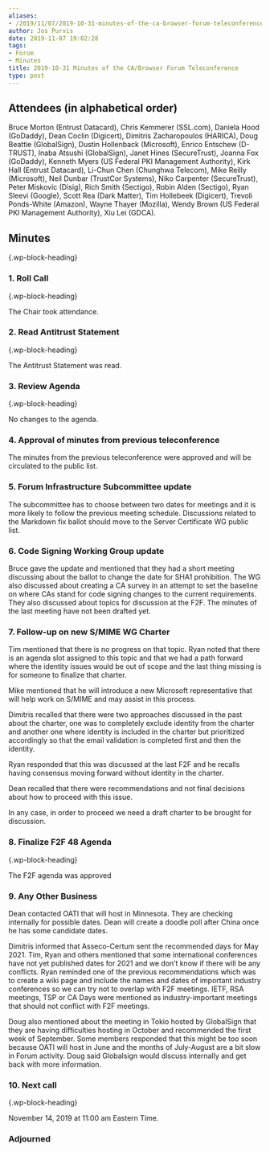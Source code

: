 ```yaml
---
aliases:
- /2019/11/07/2019-10-31-minutes-of-the-ca-browser-forum-teleconference/
author: Jos Purvis
date: 2019-11-07 19:02:28
tags:
- Forum
- Minutes
title: 2019-10-31 Minutes of the CA/Browser Forum Teleconference
type: post
---
```


## Attendees (in alphabetical order)

Bruce Morton (Entrust Datacard), Chris Kemmerer (SSL.com), Daniela Hood (GoDaddy), Dean Coclin (Digicert), Dimitris Zacharopoulos (HARICA), Doug Beattie (GlobalSign), Dustin Hollenback (Microsoft), Enrico Entschew (D-TRUST), Inaba Atsushi (GlobalSign), Janet Hines (SecureTrust), Joanna Fox (GoDaddy), Kenneth Myers (US Federal PKI Management Authority), Kirk Hall (Entrust Datacard), Li-Chun Chen (Chunghwa Telecom), Mike Reilly (Microsoft), Neil Dunbar (TrustCor Systems), Niko Carpenter (SecureTrust), Peter Miskovic (Disig), Rich Smith (Sectigo), Robin Alden (Sectigo), Ryan Sleevi (Google), Scott Rea (Dark Matter), Tim Hollebeek (Digicert), Trevoli Ponds-White (Amazon), Wayne Thayer (Mozilla), Wendy Brown (US Federal PKI Management Authority), Xiu Lei (GDCA).

## Minutes

{.wp-block-heading}

### 1. Roll Call

{.wp-block-heading}

The Chair took attendance.

### 2. Read Antitrust Statement

{.wp-block-heading}

The Antitrust Statement was read.

### 3. Review Agenda

{.wp-block-heading}

No changes to the agenda.

### 4. Approval of minutes from previous teleconference

The minutes from the previous teleconference were approved and will be circulated to the public list.

### 5. Forum Infrastructure Subcommittee update

The subcommittee has to choose between two dates for meetings and it is more likely to follow the previous meeting schedule. Discussions related to the Markdown fix ballot should move to the Server Certificate WG public list.

### 6. Code Signing Working Group update

Bruce gave the update and mentioned that they had a short meeting discussing about the ballot to change the date for SHA1 prohibition. The WG also discussed about creating a CA survey in an attempt to set the baseline on where CAs stand for code signing changes to the current requirements. They also discussed about topics for discussion at the F2F. The minutes of the last meeting have not been drafted yet.

### 7. Follow-up on new S/MIME WG Charter

Tim mentioned that there is no progress on that topic. Ryan noted that there is an agenda slot assigned to this topic and that we had a path forward where the identity issues would be out of scope and the last thing missing is for someone to finalize that charter.

Mike mentioned that he will introduce a new Microsoft representative that will help work on S/MIME and may assist in this process.

Dimitris recalled that there were two approaches discussed in the past about the charter, one was to completely exclude identity from the charter and another one where identity is included in the charter but prioritized accordingly so that the email validation is completed first and then the identity.

Ryan responded that this was discussed at the last F2F and he recalls having consensus moving forward without identity in the charter.

Dean recalled that there were recommendations and not final decisions about how to proceed with this issue.

In any case, in order to proceed we need a draft charter to be brought for discussion.

### 8. Finalize F2F 48 Agenda

{.wp-block-heading}

The F2F agenda was approved

### 9. Any Other Business

Dean contacted OATI that will host in Minnesota. They are checking internally for possible dates. Dean will create a doodle poll after China once he has some candidate dates.

Dimitris informed that Asseco-Certum sent the recommended days for May 2021. Tim, Ryan and others mentioned that some international conferences have not yet published dates for 2021 and we don’t know if there will be any conflicts. Ryan reminded one of the previous recommendations which was to create a wiki page and include the names and dates of important industry conferences so we can try not to overlap with F2F meetings. IETF, RSA meetings, TSP or CA Days were mentioned as industry-important meetings that should not conflict with F2F meetings.

Doug also mentioned about the meeting in Tokio hosted by GlobalSign that they are having difficulties hosting in October and recommended the first week of September. Some members responded that this might be too soon because OATI will host in June and the months of July-August are a bit slow in Forum activity. Doug said Globalsign would discuss internally and get back with more information.

### 10. Next call

{.wp-block-heading}

November 14, 2019 at 11:00 am Eastern Time.

### Adjourned